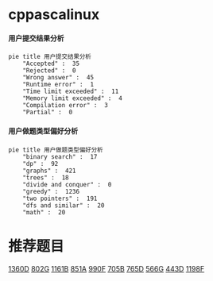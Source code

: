 # cppascalinux

<!-- tabs:start -->



#### **用户提交结果分析**

```mermaid
pie title 用户提交结果分析
    "Accepted" :  35
    "Rejected" :  0
    "Wrong answer" :  45
    "Runtime error" :  1
    "Time limit exceeded" :  11
    "Memory limit exceeded" :  4
    "Compilation error" :  3
    "Partial" :  0
```

#### **用户做题类型偏好分析**

```mermaid
pie title 用户做题类型偏好分析
    "binary search" :  17
    "dp" :  92
    "graphs" :  421
    "trees" :  18
    "divide and conquer" :  0
    "greedy" :  1236
    "two pointers" :  191
    "dfs and similar" :  20
    "math" :  20
```



<!-- tabs:end -->
# 推荐题目
[1360D](https://codeforces.com/contest/1360/problem/D)
[802G](https://codeforces.com/contest/802/problem/G)
[1161B](https://codeforces.com/contest/1161/problem/B)
[851A](https://codeforces.com/contest/851/problem/A)
[990F](https://codeforces.com/contest/990/problem/F)
[705B](https://codeforces.com/contest/705/problem/B)
[765D](https://codeforces.com/contest/765/problem/D)
[566G](https://codeforces.com/contest/566/problem/G)
[443D](https://codeforces.com/contest/443/problem/D)
[1198F](https://codeforces.com/contest/1198/problem/F)
